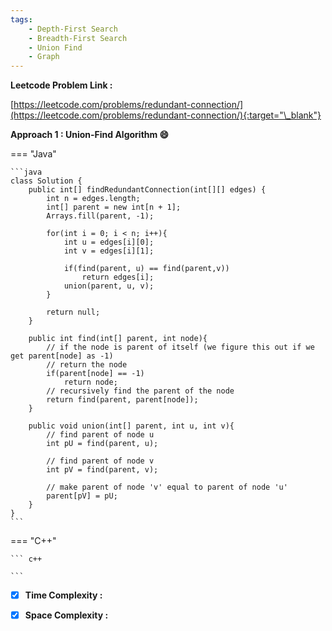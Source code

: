 ```yaml
---
tags:
    - Depth-First Search
    - Breadth-First Search
    - Union Find
    - Graph
---
```


**Leetcode Problem Link :**

[https://leetcode.com/problems/redundant-connection/](https://leetcode.com/problems/redundant-connection/){:target="\_blank"}

**Approach 1 : Union-Find Algorithm :smile:**

=== "Java"

    ```java
    class Solution {
        public int[] findRedundantConnection(int[][] edges) {
            int n = edges.length;
            int[] parent = new int[n + 1];
            Arrays.fill(parent, -1);

            for(int i = 0; i < n; i++){
                int u = edges[i][0];
                int v = edges[i][1];

                if(find(parent, u) == find(parent,v))
                    return edges[i];
                union(parent, u, v);
            }

            return null;
        }

        public int find(int[] parent, int node){
            // if the node is parent of itself (we figure this out if we get parent[node] as -1)
            // return the node
            if(parent[node] == -1)
                return node;
            // recursively find the parent of the node
            return find(parent, parent[node]);
        }

        public void union(int[] parent, int u, int v){
            // find parent of node u
            int pU = find(parent, u);

            // find parent of node v
            int pV = find(parent, v);

            // make parent of node 'v' equal to parent of node 'u'
            parent[pV] = pU;
        }
    }
    ```

=== "C++"

    ``` c++

    ```

-   [x] **Time Complexity :**

-   [x] **Space Complexity :**
